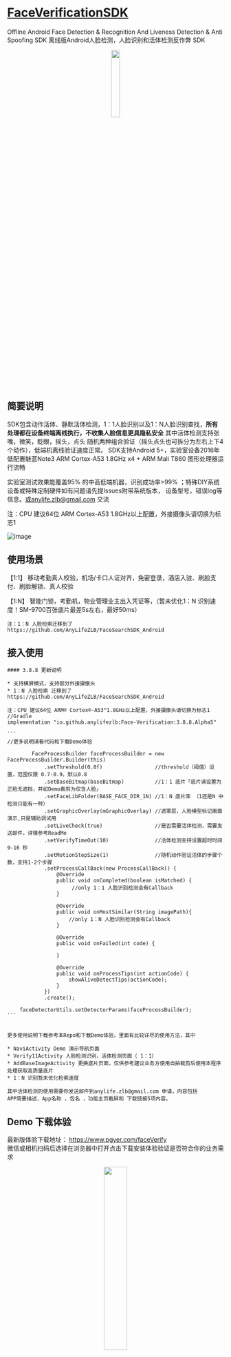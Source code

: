 #  [FaceVerificationSDK](https://github.com/AnyLifeZLB/FaceVerificationSDK)

Offline Android Face Detection &amp; Recognition And  Liveness Detection & Anti Spoofing SDK 离线版Android人脸检测，人脸识别和活体检测反作弊 SDK

<div align=center>
<img src="http://user-images.githubusercontent.com/15169396/182627098-0ca24289-641b-4593-bf7c-72b09c4bf94e.jpeg" width = 20% height = 20% />
</div>


## 简要说明

  SDK包含动作活体、静默活体检测，1：1人脸识别以及1：N人脸识别查找，**所有处理都在设备终端离线执行，不收集人脸信息更具隐私安全**
  其中活体检测支持张嘴，微笑，眨眼，摇头，点头 随机两种组合验证（摇头点头也可拆分为左右上下4个动作），低端机离线验证速度正常。
  SDK支持Android 5+，实验室设备2016年低配置魅蓝Note3 ARM Cortex-A53  1.8GHz x4 + ARM Mali T860 图形处理器运行流畅

  实验室测试效果能覆盖95% 的中高低端机器，识别成功率>99% ；特殊DIY系统设备或特殊定制硬件如有问题请先提Issues附带系统版本，
  设备型号，错误log等信息。或anylife.zlb@gmail.com 交流

  注：CPU 建议64位 ARM Cortex-A53 1.8GHz以上配置，外接摄像头请切换为标志1
  
  ![image](https://user-images.githubusercontent.com/15169396/222224246-b83fca54-6cfb-4924-98a6-809b11da8761.png)


## 使用场景

   【1:1】 移动考勤真人校验，机场/卡口人证对齐，免密登录，酒店入驻、刷脸支付、刷脸解锁、真人校验

   【1:N】 智能门锁，考勤机，物业管理业主出入凭证等，（暂未优化1：N 识别速度！SM-9700百张底片最差5s左右，最好50ms）

    注：1：N 人脸检索迁移到了 https://github.com/AnyLifeZLB/FaceSearchSDK_Android

## 接入使用
 
    #### 3.8.8 更新说明

    * 支持横屏模式，支持部分外接摄像头
    * 1：N 人脸检索 迁移到了 https://github.com/AnyLifeZLB/FaceSearchSDK_Android 

    注：CPU 建议64位 ARM® Cortex®-A53™1.8GHz以上配置，外接摄像头请切换为标志1
    //Gradle
    implementation "io.github.anylifezlb:Face-Verification:3.8.8.Alpha5"
    
    ``` 
    //更多说明请看代码和下载Demo体验
    
            FaceProcessBuilder faceProcessBuilder = new FaceProcessBuilder.Builder(this)
                .setThreshold(0.8f)                 //threshold（阈值）设置，范围仅限 0.7-0.9，默认0.8
                .setBaseBitmap(baseBitmap)          //1：1 底片「底片请设置为正脸无遮挡，并如Demo裁剪为仅含人脸」
                .setFaceLibFolder(BASE_FACE_DIR_1N) //1：N 底片库 （1还是N 中检测只能有一种）
                .setGraphicOverlay(mGraphicOverlay) //遮罩层，人脸模型标记画面演示,只是辅助调试用
                .setLiveCheck(true)                 //是否需要活体检测，需要发送邮件，详情参考ReadMe
                .setVerifyTimeOut(10)               //活体检测支持设置超时时间 9-16 秒
                .setMotionStepSize(1)               //随机动作验证活体的步骤个数，支持1-2个步骤
                .setProcessCallBack(new ProcessCallBack() {
                    @Override
                    public void onCompleted(boolean isMatched) {
                         //only 1：1 人脸识别检测会有Callback
                    }

                    @Override
                    public void onMostSimilar(String imagePath){
                        //only 1：N 人脸识别检测会有Callback
                    }

                    @Override
                    public void onFailed(int code) {

                    }

                    @Override
                    public void onProcessTips(int actionCode) {
                        showAliveDetectTips(actionCode);
                    }
                })
                .create();

        faceDetectorUtils.setDetectorParams(faceProcessBuilder);
    ```

   
    更多使用说明下载参考本Repo和下载Demo体验，里面有比较详尽的使用方法，其中 

    * NaviActivity Demo 演示导航页面
    * Verify11Activity 人脸检测识别，活体检测页面（ 1：1）
    * AddBaseImageActivity 更换底片页面，仅供参考建议业务方使用自拍裁剪后使用本程序处理获取高质量底片
    * 1：N 识别暂未优化检索速度

    其中活体检测的使用需要你发送邮件到anylife.zlb@gmail.com 申请，内容包括
    APP简要描述，App名称 ，包名 ，功能主页截屏和 下载链接5项内容。



## Demo 下载体验

   最新版体验下载地址： https://www.pgyer.com/faceVerify  
   微信或相机扫码后选择在浏览器中打开点击下载安装体验验证是否符合你的业务需求

<div align=center>
<img src="https://user-images.githubusercontent.com/15169396/210045090-60c073df-ddbd-4747-8e24-f0dce1eccb58.png" width = 33% height = 33% />
</div>

## 服务定制

   如果 SDK 不能匹配你的应用场景需要特殊定制化，请发邮件到anylife.zlb@gmail.com
   也可以加微信 HaoNan19990322 （请标注为 人脸识别定制，否则添加不通过，谢谢）
   
   Github:  https://github.com/AnyLifeZLB/FaceVerificationSDK
   1：N 人脸检索迁移到了 https://github.com/AnyLifeZLB/FaceSearchSDK_Android

## 常见问题
   常见问题请参考：https://github.com/AnyLifeZLB/FaceVerificationSDK/questions.md
   只是人脸识别不需要活体检测是不需要申请授权的，直接永久使用。


<div align=center>
<img src="https://github.com/AnyLifeZLB/FaceSearchSDK_Android/assets/15169396/82932d93-ea98-4b0d-be25-27ae5adf5dba" width = 33% height = 33% />
</div>   

